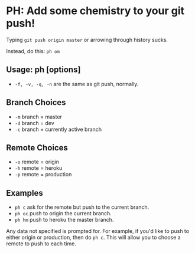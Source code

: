 PH: Add some chemistry to your git push!
===

Typing `git push origin master` or arrowing through history sucks. 

Instead, do this: `ph om`

## Usage: ph [options]
- `-f, -v, -q, -n` are the same as git push, normally.

## Branch Choices
- `-m` branch = master
- `-d` branch = dev
- `-c` branch = currently active branch

## Remote Choices
- `-o` remote = origin
- `-h` remote = heroku
- `-p` remote = production


## Examples
- `ph c` ask for the remote but push to the current branch.
- `ph oc` push to origin the current branch.
- `ph hm` push to heroku the master branch.

Any data not specified is prompted for. For example, if you'd like to push to either origin or production, then do `ph c`. This will allow you to choose a remote to push to each time.